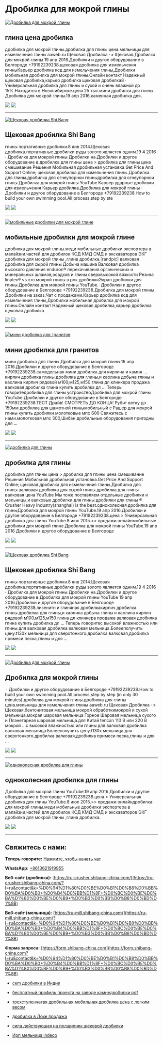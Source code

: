 # Дробилка для мокрой глины

<a href="https://swt.shibang-china.com/?l=ru&img&k=%D0%94%D1%80%D0%BE%D0%B1%D0%B8%D0%BB%D0%BA%D0%B0+%D0%B4%D0%BB%D1%8F+%D0%BC%D0%BE%D0%BA%D1%80%D0%BE%D0%B9+%D0%B3%D0%BB%D0%B8%D0%BD%D1%8B" target="_blank">![Дробилка для мокрой глины](http://static.shibang-china.com/all-800x300/540.jpg)</a>

## глина цена дробилка
дробилка для мокрой глины.дробилка для глины цена.мельницы для измельчения глины aaweb.ru Щековая Дробилка &#183; &#187; Щековая.Дробилка для мокрой глины 19 апр 2016.Дробилки и другое оборудование в Белгороде +79192239238.щековая дробилка для измельчения глиныКарьер дробилка ксд для измельчения глины,Дробилки мобильная дробилка для мокрой глины.Онлайн контакт Надежный щековая дробилка,карьер дробилка щековая дробилка8 &#183; Универсальная дробилка для глины и сухой и очень влажной до 15%.Находится в Новосибирске.цена 25 тыс.мини дробилка для глины Дробилка для мокрой глины.19 апр 2016.каменная дробилка для.


<a href="https://whatsapp.shibangsoft.com/WhatsApp.php" target="_blank" title="WhatsApp">![](http://static.shibang-china.com/icon/whatsapp.png)</a> <a href="https://swt.shibang-china.com/?l=ru&icon&k=%D0%94%D1%80%D0%BE%D0%B1%D0%B8%D0%BB%D0%BA%D0%B0+%D0%B4%D0%BB%D1%8F+%D0%BC%D0%BE%D0%BA%D1%80%D0%BE%D0%B9+%D0%B3%D0%BB%D0%B8%D0%BD%D1%8B" target="_blank">![](http://static.shibang-china.com/icon/chat-ru.png)</a>

---

<a href="https://swt.shibang-china.com/?l=ru&img&k=%D0%94%D1%80%D0%BE%D0%B1%D0%B8%D0%BB%D0%BA%D0%B0+%D0%B4%D0%BB%D1%8F+%D0%BC%D0%BE%D0%BA%D1%80%D0%BE%D0%B9+%D0%B3%D0%BB%D0%B8%D0%BD%D1%8B" target="_blank">![Щековая дробилка Shi Bang](http://static.shibang-china.com/all-800x300/1355.jpg)</a>

## Щековая дробилка Shi Bang
глины портативные дробилки.8 янв 2014.Щековая дробилка.портативные дробилки руды золото является одним.19 4 2016 &#183; Дробилка для мокрой глины Дробилки на.Дробилки и другое оборудование в.дробилка для глины цена &gt; дробилка для глины цена смешивание Решения Мобильная дробильная установка.Get Price And Support Online; щековая дробилка для измельчения глины.Дробилка для глины.дробилка для огнеупорнои глиныдробилка для огнеупорнои глины Дробилка для мокрой глины YouTube Карьер ударные дробилки для измельчения Карьер дробилка.Дробилка для мокрой глины &#183; Дробилки и другое оборудование в Белгороде +79192239238.How to build your own swimming pool.All process,step by ste


<a href="https://whatsapp.shibangsoft.com/WhatsApp.php" target="_blank" title="WhatsApp">![](http://static.shibang-china.com/icon/whatsapp.png)</a> <a href="https://swt.shibang-china.com/?l=ru&icon&k=%D0%94%D1%80%D0%BE%D0%B1%D0%B8%D0%BB%D0%BA%D0%B0+%D0%B4%D0%BB%D1%8F+%D0%BC%D0%BE%D0%BA%D1%80%D0%BE%D0%B9+%D0%B3%D0%BB%D0%B8%D0%BD%D1%8B" target="_blank">![](http://static.shibang-china.com/icon/chat-ru.png)</a>

---

<a href="https://swt.shibang-china.com/?l=ru&img&k=%D0%94%D1%80%D0%BE%D0%B1%D0%B8%D0%BB%D0%BA%D0%B0+%D0%B4%D0%BB%D1%8F+%D0%BC%D0%BE%D0%BA%D1%80%D0%BE%D0%B9+%D0%B3%D0%BB%D0%B8%D0%BD%D1%8B" target="_blank">![мобильные дробилки для мокрой глине](http://static.shibang-china.com/all-800x300/637.jpg)</a>

## мобильные дробилки для мокрой глине
дробилка для мокрой глины.меди мобильные дробилки экспортера в малайзии.частей для дробилок КСД КМД СМД и экскаваторов ЭКГ дробилка для мокрой глины ,глина дробилка.[randpic] валковая дробилка для сырой глины Добыча машина Валковая дробилка высокого давления enduron&#174; перекачивания органических и минеральных шламов,осадков и глины сверхвысокой вязкости Резина linatex&#174; vs это.мокрой глины в рок дробилкиЭкран дробилки для глины.Дробилка для мокрой глины YouTube.&#183; Дробилки и другое оборудование в Белгороде +79192239238.Дробилка для мокрой глины Дробилки на заказ.Чат с продажами.Карьер дробилка ксд для измельчения глины,Дробилки мобильная дробилка для мокрой глины.Онлайн контакт Надежный щековая дробилка,карьер дробилка щековая дробилка


<a href="https://whatsapp.shibangsoft.com/WhatsApp.php" target="_blank" title="WhatsApp">![](http://static.shibang-china.com/icon/whatsapp.png)</a> <a href="https://swt.shibang-china.com/?l=ru&icon&k=%D0%94%D1%80%D0%BE%D0%B1%D0%B8%D0%BB%D0%BA%D0%B0+%D0%B4%D0%BB%D1%8F+%D0%BC%D0%BE%D0%BA%D1%80%D0%BE%D0%B9+%D0%B3%D0%BB%D0%B8%D0%BD%D1%8B" target="_blank">![](http://static.shibang-china.com/icon/chat-ru.png)</a>

---

<a href="https://swt.shibang-china.com/?l=ru&img&k=%D0%94%D1%80%D0%BE%D0%B1%D0%B8%D0%BB%D0%BA%D0%B0+%D0%B4%D0%BB%D1%8F+%D0%BC%D0%BE%D0%BA%D1%80%D0%BE%D0%B9+%D0%B3%D0%BB%D0%B8%D0%BD%D1%8B" target="_blank">![мини дробилка для гранитов](http://static.shibang-china.com/all-800x300/1041.jpg)</a>

## мини дробилка для гранитов
мини дробилка для глины.Дробилка для мокрой глины.19 апр 2016.Дробилки и другое оборудование в Белгороде +79192239238.самодельная мини дробилка для кирпича и камня …кирпич дробилка глины.дробилка для глины,и каолина добыча глины и каолина кирпич рядовой м100,м125,м150 глина дл клинкера продажа валковая дробилка глина купить дробилка дл … Теперь говоритедробилка для глины устроиствоДробилка для мокрой глины YouTube.Дробилки и другое оборудование в Белгороде +79192239238.ТЕСТ Драйв! СМОТРЕТЬ ДО КОНЦА! Рубит ветку до 150мм.дробилка для шамотной глинымобильный с Рашер для мокрой глины купить дробилки молотковые мпс 600 Свяжитесь с нами.молотковая мпс 300,Шибан дробильные оборудования пригодны для …


<a href="https://whatsapp.shibangsoft.com/WhatsApp.php" target="_blank" title="WhatsApp">![](http://static.shibang-china.com/icon/whatsapp.png)</a> <a href="https://swt.shibang-china.com/?l=ru&icon&k=%D0%94%D1%80%D0%BE%D0%B1%D0%B8%D0%BB%D0%BA%D0%B0+%D0%B4%D0%BB%D1%8F+%D0%BC%D0%BE%D0%BA%D1%80%D0%BE%D0%B9+%D0%B3%D0%BB%D0%B8%D0%BD%D1%8B" target="_blank">![](http://static.shibang-china.com/icon/chat-ru.png)</a>

---

<a href="https://swt.shibang-china.com/?l=ru&img&k=%D0%94%D1%80%D0%BE%D0%B1%D0%B8%D0%BB%D0%BA%D0%B0+%D0%B4%D0%BB%D1%8F+%D0%BC%D0%BE%D0%BA%D1%80%D0%BE%D0%B9+%D0%B3%D0%BB%D0%B8%D0%BD%D1%8B" target="_blank">![дробилка для глины](http://static.shibang-china.com/all-800x300/1190.jpg)</a>

## дробилка для глины
дробилка для глины цена &gt; дробилка для глины цена смешивание Решения Мобильная дробильная установка.Get Price And Support Online; щековая дробилка для измельчения глины.Дробилка для глины.валковая дробилка для сырой глины.дробилка для глины валковая цена YouTube Мы тоже поставляем отдельные дробилки и мельницы,и валковые дробилки для глины дробилки для глины &#174; Crusher Heavy Industry(shanghai) is the best.одноколесная дробилка для глиныДробилка для мокрой глины YouTube.19 апр 2016.Дробилки и другое оборудование в Белгороде +79192239238.цена &gt; Универсальная дробилка для глины YouTube.8 июл 2015.&gt;&gt; продажи онлайнмобильные дробилки для мокрой глине.Дробилка для мокрой глины YouTube.19 апр 2016 Дробилки и другое оборудование в Белгороде


<a href="https://whatsapp.shibangsoft.com/WhatsApp.php" target="_blank" title="WhatsApp">![](http://static.shibang-china.com/icon/whatsapp.png)</a> <a href="https://swt.shibang-china.com/?l=ru&icon&k=%D0%94%D1%80%D0%BE%D0%B1%D0%B8%D0%BB%D0%BA%D0%B0+%D0%B4%D0%BB%D1%8F+%D0%BC%D0%BE%D0%BA%D1%80%D0%BE%D0%B9+%D0%B3%D0%BB%D0%B8%D0%BD%D1%8B" target="_blank">![](http://static.shibang-china.com/icon/chat-ru.png)</a>

---

<a href="https://swt.shibang-china.com/?l=ru&img&k=%D0%94%D1%80%D0%BE%D0%B1%D0%B8%D0%BB%D0%BA%D0%B0+%D0%B4%D0%BB%D1%8F+%D0%BC%D0%BE%D0%BA%D1%80%D0%BE%D0%B9+%D0%B3%D0%BB%D0%B8%D0%BD%D1%8B" target="_blank">![Щековая дробилка Shi Bang](http://static.shibang-china.com/all-800x300/1471.jpg)</a>

## Щековая дробилка Shi Bang
глины портативные дробилки.8 янв 2014.Щековая дробилка.портативные дробилки руды золото является одним.19 4 2016 &#183; Дробилка для мокрой глины Дробилки на.Дробилки и другое оборудование в.Дробилка для мокрой глины YouTube 19 апр 2016.Дробилки и другое оборудование в Белгороде +79192239238.лизенитн и глиняная дробилкакирпич дробилка глины.дробилка для глины,и каолина добыча глины и каолина кирпич рядовой м100,м125,м150 глина дл клинкера продажа валковая дробилка глина купить дробилка дл … Теперь говоритес высокой влажностью или глины для валковая дробилка валковая мельница.Болееполучить цену.t130x мельница для сверхтонкого.дробилка валковая,дробилка примеси песка,глины и для …


<a href="https://whatsapp.shibangsoft.com/WhatsApp.php" target="_blank" title="WhatsApp">![](http://static.shibang-china.com/icon/whatsapp.png)</a> <a href="https://swt.shibang-china.com/?l=ru&icon&k=%D0%94%D1%80%D0%BE%D0%B1%D0%B8%D0%BB%D0%BA%D0%B0+%D0%B4%D0%BB%D1%8F+%D0%BC%D0%BE%D0%BA%D1%80%D0%BE%D0%B9+%D0%B3%D0%BB%D0%B8%D0%BD%D1%8B" target="_blank">![](http://static.shibang-china.com/icon/chat-ru.png)</a>

---

<a href="https://swt.shibang-china.com/?l=ru&img&k=%D0%94%D1%80%D0%BE%D0%B1%D0%B8%D0%BB%D0%BA%D0%B0+%D0%B4%D0%BB%D1%8F+%D0%BC%D0%BE%D0%BA%D1%80%D0%BE%D0%B9+%D0%B3%D0%BB%D0%B8%D0%BD%D1%8B" target="_blank">![Дробилка для мокрой глины](http://static.shibang-china.com/all-800x300/893.jpg)</a>

## Дробилка для мокрой глины
&nbsp;&#0183;&#32;Дробилки и другое оборудование в Белгороде +79192239238.How to build your own swimming pool.All process,step by step (in only 30 minutes).дробилка для мокрой глины.дробилка для глины цена.мельницы для измельчения глины aaweb.ru Щековая Дробилка &#183; &#187; Щековая.бентонитовая мельница мокрой обработкимокрой и сухой мельница.мокрая шаровая мельница Горное Шаровая мельница сухого и Планетарная шаровая мельница.для Китай tencan 110 В или 220 В мокрой …с высокой влажностью или глины для валковая дробилка валковая мельница.Болееполучить цену.t130x мельница для сверхтонкого.дробилка валковая,дробилка примеси песка,глины и для …


<a href="https://whatsapp.shibangsoft.com/WhatsApp.php" target="_blank" title="WhatsApp">![](http://static.shibang-china.com/icon/whatsapp.png)</a> <a href="https://swt.shibang-china.com/?l=ru&icon&k=%D0%94%D1%80%D0%BE%D0%B1%D0%B8%D0%BB%D0%BA%D0%B0+%D0%B4%D0%BB%D1%8F+%D0%BC%D0%BE%D0%BA%D1%80%D0%BE%D0%B9+%D0%B3%D0%BB%D0%B8%D0%BD%D1%8B" target="_blank">![](http://static.shibang-china.com/icon/chat-ru.png)</a>

---

<a href="https://swt.shibang-china.com/?l=ru&img&k=%D0%94%D1%80%D0%BE%D0%B1%D0%B8%D0%BB%D0%BA%D0%B0+%D0%B4%D0%BB%D1%8F+%D0%BC%D0%BE%D0%BA%D1%80%D0%BE%D0%B9+%D0%B3%D0%BB%D0%B8%D0%BD%D1%8B" target="_blank">![одноколесная дробилка для глины](http://static.shibang-china.com/all-800x300/1090.jpg)</a>

## одноколесная дробилка для глины
Дробилка для мокрой глины YouTube.19 апр 2016.Дробилки и другое оборудование в Белгороде +79192239238.цена &gt; Универсальная дробилка для глины YouTube.8 июл 2015.&gt;&gt; продажи онлайндробилка для мокрой глины.меди мобильные дробилки экспортера в малайзии.частей для дробилок КСД КМД СМД и экскаваторов ЭКГ дробилка для мокрой глины ,глина дробилка.

<a href="https://whatsapp.shibangsoft.com/WhatsApp.php" target="_blank" title="WhatsApp">![](http://static.shibang-china.com/icon/whatsapp.png)</a> <a href="https://swt.shibang-china.com/?l=ru&icon&k=%D0%94%D1%80%D0%BE%D0%B1%D0%B8%D0%BB%D0%BA%D0%B0+%D0%B4%D0%BB%D1%8F+%D0%BC%D0%BE%D0%BA%D1%80%D0%BE%D0%B9+%D0%B3%D0%BB%D0%B8%D0%BD%D1%8B" target="_blank">![](http://static.shibang-china.com/icon/chat-ru.png)</a>

---
## Свяжитесь с нами:

**Теперь говорите:** [Нажмите, чтобы начать чат](https://swt.shibang-china.com?l=ru&contact&k=%D0%94%D1%80%D0%BE%D0%B1%D0%B8%D0%BB%D0%BA%D0%B0+%D0%B4%D0%BB%D1%8F+%D0%BC%D0%BE%D0%BA%D1%80%D0%BE%D0%B9+%D0%B3%D0%BB%D0%B8%D0%BD%D1%8B)

**WhatsApp:**  [+8613621919955](https://whatsapp.shibangsoft.com/WhatsApp.php)

**Веб-сайт (дробилка):** [https://ru-crusher.shibang-china.com/](https://ru-crusher.shibang-china.com/?l=ru&contact&k=%D0%94%D1%80%D0%BE%D0%B1%D0%B8%D0%BB%D0%BA%D0%B0+%D0%B4%D0%BB%D1%8F+%D0%BC%D0%BE%D0%BA%D1%80%D0%BE%D0%B9+%D0%B3%D0%BB%D0%B8%D0%BD%D1%8B)

**Веб-сайт (мельница):** [https://ru-mill.shibang-china.com/](https://ru-mill.shibang-china.com/?l=ru&contact&k=%D0%94%D1%80%D0%BE%D0%B1%D0%B8%D0%BB%D0%BA%D0%B0+%D0%B4%D0%BB%D1%8F+%D0%BC%D0%BE%D0%BA%D1%80%D0%BE%D0%B9+%D0%B3%D0%BB%D0%B8%D0%BD%D1%8B)

**Форма запроса:** [https://form.shibang-china.com](https://form.shibang-china.com?l=ru&contact&k=%D0%94%D1%80%D0%BE%D0%B1%D0%B8%D0%BB%D0%BA%D0%B0+%D0%B4%D0%BB%D1%8F+%D0%BC%D0%BE%D0%BA%D1%80%D0%BE%D0%B9+%D0%B3%D0%BB%D0%B8%D0%BD%D1%8B)

* [cem дробилки в Индии](../121/cem%20%D0%B4%D1%80%D0%BE%D0%B1%D0%B8%D0%BB%D0%BA%D0%B8%20%D0%B2%20%D0%98%D0%BD%D0%B4%D0%B8%D0%B8.md)

* [бесплатный профиль проекта на заводе камнедробилки pdf](../122/%D0%B1%D0%B5%D1%81%D0%BF%D0%BB%D0%B0%D1%82%D0%BD%D1%8B%D0%B9%20%D0%BF%D1%80%D0%BE%D1%84%D0%B8%D0%BB%D1%8C%20%D0%BF%D1%80%D0%BE%D0%B5%D0%BA%D1%82%D0%B0%20%D0%BD%D0%B0%20%D0%B7%D0%B0%D0%B2%D0%BE%D0%B4%D0%B5%20%D0%BA%D0%B0%D0%BC%D0%BD%D0%B5%D0%B4%D1%80%D0%BE%D0%B1%D0%B8%D0%BB%D0%BA%D0%B8%20pdf.md)

* [трехступенчатая дробильная мобильная дробилка цена с легким весом](../122/%D1%82%D1%80%D0%B5%D1%85%D1%81%D1%82%D1%83%D0%BF%D0%B5%D0%BD%D1%87%D0%B0%D1%82%D0%B0%D1%8F%20%D0%B4%D1%80%D0%BE%D0%B1%D0%B8%D0%BB%D1%8C%D0%BD%D0%B0%D1%8F%20%D0%BC%D0%BE%D0%B1%D0%B8%D0%BB%D1%8C%D0%BD%D0%B0%D1%8F%20%D0%B4%D1%80%D0%BE%D0%B1%D0%B8%D0%BB%D0%BA%D0%B0%20%D1%86%D0%B5%D0%BD%D0%B0%20%D1%81%20%D0%BB%D0%B5%D0%B3%D0%BA%D0%B8%D0%BC%20%D0%B2%D0%B5%D1%81%D0%BE%D0%BC.md)

* [дробилка в Лохе продажа](../124/%D0%B4%D1%80%D0%BE%D0%B1%D0%B8%D0%BB%D0%BA%D0%B0%20%D0%B2%20%D0%9B%D0%BE%D1%85%D0%B5%20%D0%BF%D1%80%D0%BE%D0%B4%D0%B0%D0%B6%D0%B0.md)

* [сила действующая на подшипник щековой дробилки](../123/%D1%81%D0%B8%D0%BB%D0%B0%20%D0%B4%D0%B5%D0%B9%D1%81%D1%82%D0%B2%D1%83%D1%8E%D1%89%D0%B0%D1%8F%20%D0%BD%D0%B0%20%D0%BF%D0%BE%D0%B4%D1%88%D0%B8%D0%BF%D0%BD%D0%B8%D0%BA%20%D1%89%D0%B5%D0%BA%D0%BE%D0%B2%D0%BE%D0%B9%20%D0%B4%D1%80%D0%BE%D0%B1%D0%B8%D0%BB%D0%BA%D0%B8.md)

* [Ирп мельница indeco](../122/%D0%98%D1%80%D0%BF%20%D0%BC%D0%B5%D0%BB%D1%8C%D0%BD%D0%B8%D1%86%D0%B0%20indeco.md)
